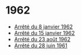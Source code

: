 # 1962

- [Arrêté du 8 janvier 1962](arrete-du-8-janvier-1962)
- [Arrêté du 15 janvier 1962](arrete-du-15-janvier-1962)
- [Arrêté du 23 août 1962](arrete-du-23-aout-1962)
- [Arrêté du 28 juin 1961](arrete-du-28-juin-1961)
